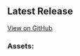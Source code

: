 <!-- This section will be automatically updated by GitHub Actions with the latest release information -->
<!-- LATEST RELEASE START -->
## Latest Release
[View on GitHub](https://github.com/DigneZzZ/v2raytun/releases/latest)

### Assets:

<!-- LATEST RELEASE END -->

